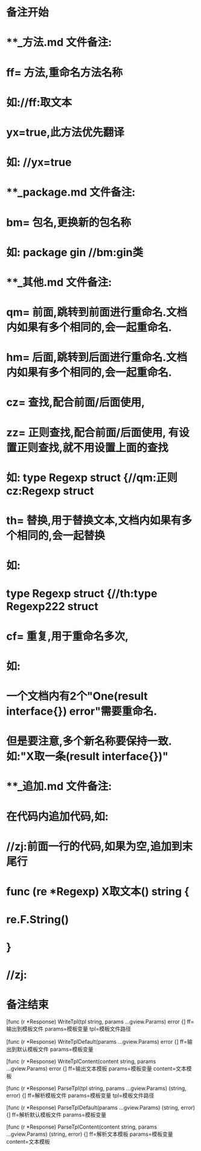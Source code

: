 # 备注开始
# **_方法.md 文件备注:
# ff= 方法,重命名方法名称
# 如://ff:取文本
#
# yx=true,此方法优先翻译
# 如: //yx=true

# **_package.md 文件备注:
# bm= 包名,更换新的包名称 
# 如: package gin //bm:gin类

# **_其他.md 文件备注:
# qm= 前面,跳转到前面进行重命名.文档内如果有多个相同的,会一起重命名.
# hm= 后面,跳转到后面进行重命名.文档内如果有多个相同的,会一起重命名.
# cz= 查找,配合前面/后面使用,
# zz= 正则查找,配合前面/后面使用, 有设置正则查找,就不用设置上面的查找
# 如: type Regexp struct {//qm:正则 cz:Regexp struct
#
# th= 替换,用于替换文本,文档内如果有多个相同的,会一起替换
# 如:
# type Regexp struct {//th:type Regexp222 struct
#
# cf= 重复,用于重命名多次,
# 如: 
# 一个文档内有2个"One(result interface{}) error"需要重命名.
# 但是要注意,多个新名称要保持一致. 如:"X取一条(result interface{})"

# **_追加.md 文件备注:
# 在代码内追加代码,如:
# //zj:前面一行的代码,如果为空,追加到末尾行
# func (re *Regexp) X取文本() string { 
# re.F.String()
# }
# //zj:
# 备注结束

[func (r *Response) WriteTpl(tpl string, params ...gview.Params) error {]
ff=输出到模板文件
params=模板变量
tpl=模板文件路径

[func (r *Response) WriteTplDefault(params ...gview.Params) error {]
ff=输出到默认模板文件
params=模板变量

[func (r *Response) WriteTplContent(content string, params ...gview.Params) error {]
ff=输出文本模板
params=模板变量
content=文本模板

[func (r *Response) ParseTpl(tpl string, params ...gview.Params) (string, error) {]
ff=解析模板文件
params=模板变量
tpl=模板文件路径

[func (r *Response) ParseTplDefault(params ...gview.Params) (string, error) {]
ff=解析默认模板文件
params=模板变量

[func (r *Response) ParseTplContent(content string, params ...gview.Params) (string, error) {]
ff=解析文本模板
params=模板变量
content=文本模板
